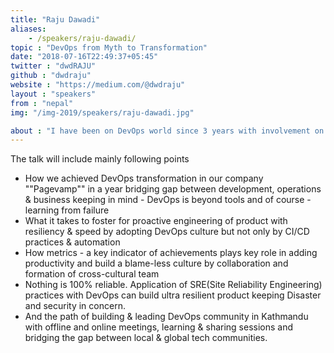 ```yaml
---
title: "Raju Dawadi"
aliases:
    - /speakers/raju-dawadi/
topic : "DevOps from Myth to Transformation"
date: "2018-07-16T22:49:37+05:45"
twitter : "dwdRAJU"
github : "dwdraju"
website : "https://medium.com/@dwdraju"
layout : "speakers"
from : "nepal"
img: "/img-2019/speakers/raju-dawadi.jpg"

about : "I have been on DevOps world since 3 years with involvement on both service & product based companies related to web development to FinTech implementing DevOps practices. Also, building DevOps community here in Kathmandu with meetups & sharing sessions along with connecting with global tech communities has been keeping me busy."
---
```


The talk will include mainly following points

*  How we achieved DevOps transformation in our company ""Pagevamp"" in a year bridging gap between development, operations & business keeping in mind - DevOps is beyond tools and of course - learning from failure
*  What it takes to foster for proactive engineering of product with resiliency & speed by adopting DevOps culture but not only by CI/CD practices & automation
*  How metrics - a key indicator of achievements plays key role in adding productivity and build a blame-less culture by collaboration and formation of  cross-cultural team
*  Nothing is 100% reliable. Application of SRE(Site Reliability Engineering) practices with DevOps can build ultra resilient product keeping Disaster and security in concern.
*  And the path of building & leading DevOps community in Kathmandu with offline and online meetings, learning & sharing sessions and bridging the gap between local & global tech communities.
